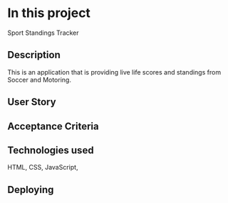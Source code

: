 # In this project
Sport Standings Tracker

## Description
This is an application that is providing live life scores and standings from Soccer and Motoring.

## User Story

## Acceptance Criteria

## Technologies used
HTML, CSS, JavaScript,

## Deploying
